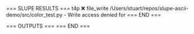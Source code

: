 === SLUPE RESULTS ===
t4p ❌ file_write /Users/stuart/repos/slupe-ascii-demo/src/color_test.py - Write access denied for
=== END ===

=== OUTPUTS ===
=== END ===